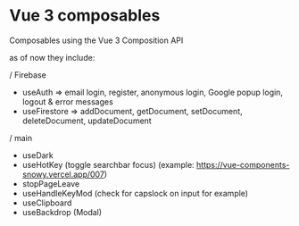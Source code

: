 # Vue 3 composables

Composables using the Vue 3 Composition API

as of now they include:

/ Firebase

- useAuth => email login, register, anonymous login, Google popup login, logout & error messages
- useFirestore => addDocument, getDocument, setDocument, deleteDocument, updateDocument

/ main

- useDark
- useHotKey (toggle searchbar focus) (example: <https://vue-components-snowy.vercel.app/007>)
- stopPageLeave
- useHandleKeyMod (check for capslock on input for example)
- useClipboard
- useBackdrop (Modal)
